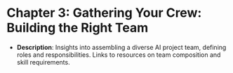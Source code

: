 # Chapter 3: Gathering Your Crew: Building the Right Team

- **Description**: Insights into assembling a diverse AI project team, defining roles and responsibilities. Links to resources on team composition and skill requirements.

